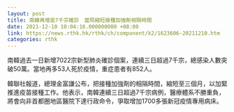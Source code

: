 ```yaml
---
layout: post
title: 南韓再增逾7千宗確診　當局縮短接種加強劑相隔時間
date: 2021-12-10 10:04:16.000000000 +08:00
link: https://news.rthk.hk/rthk/ch/component/k2/1623606-20211210.htm
categories: rthk
---
```


南韓過去一日新增7022宗新型肺炎確診個案，連續三日超過7千宗，總感染人數突破50萬。當地再多53人死於疫情，重症患者有852人。

韓聯社報道，總理金富謙公布，把接種加強劑的相隔時間，縮短至三個月，以加緊推進疫苗接種工作。他表示，南韓連續三日超過7千宗病例，醫療體系不勝重負，將會向非首都圈地區醫院下達行政命令，爭取增加1700多張新冠疫情專用病床。
